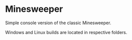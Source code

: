 # Minesweeper
Simple console version of the classic Minesweeper.

Windows and Linux builds are located in respective folders.
